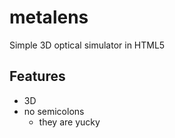 # metalens

Simple 3D optical simulator in HTML5

## Features
 - 3D
 - no semicolons
   - they are yucky